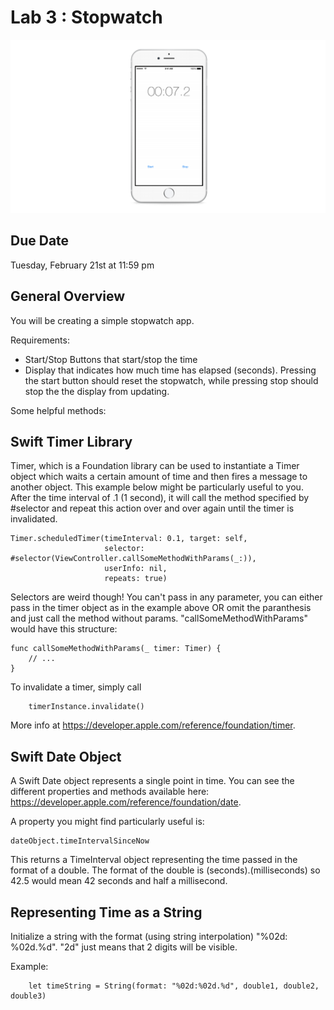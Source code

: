 # Lab 3 : Stopwatch
![alt text](/README-images/stopwatch.png)

## Due Date
Tuesday, February 21st at 11:59 pm

## General Overview
You will be creating a simple stopwatch app.

Requirements:

- Start/Stop Buttons that start/stop the time
- Display that indicates how much time has elapsed (seconds). Pressing the start button should reset the stopwatch, while pressing stop should stop the the display from updating.

Some helpful methods:

## Swift Timer Library

Timer, which is a Foundation library can be used to instantiate a Timer object which waits a certain amount of time and then fires a message to another object.
This example below might be particularly useful to you. After the time interval of .1 (1 second), it will call the method specified by #selector and repeat this action over and over again until the timer is invalidated. 

	Timer.scheduledTimer(timeInterval: 0.1, target: self,
					 	 selector: #selector(ViewController.callSomeMethodWithParams(_:)), 
					 	 userInfo: nil, 
					 	 repeats: true)

Selectors are weird though! You can't pass in any parameter, you can either pass in the timer object as in the example above OR omit the paranthesis and just call the method without params. "callSomeMethodWithParams" would have this structure:

    func callSomeMethodWithParams(_ timer: Timer) {
    	// ...
    }

To invalidate a timer, simply call

        timerInstance.invalidate()
        
More info at https://developer.apple.com/reference/foundation/timer.

## Swift Date Object

A Swift Date object represents a single point in time. You can see the different properties and methods available here: https://developer.apple.com/reference/foundation/date.

A property you might find particularly useful is:

    dateObject.timeIntervalSinceNow
    
This returns a TimeInterval object representing the time passed in the format of a double. The format of the double is (seconds).(milliseconds) so 42.5 would mean 42 seconds and half a millisecond.

## Representing Time as a String

Initialize a string with the format (using string interpolation) "%02d: %02d.%d".
"2d" just means that 2 digits will be visible.

Example:
    
        let timeString = String(format: "%02d:%02d.%d", double1, double2, double3)